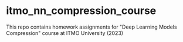 # itmo_nn_compression_course
This repo contains homework assignments for "Deep Learning Models Compression" course at ITMO University (2023)
